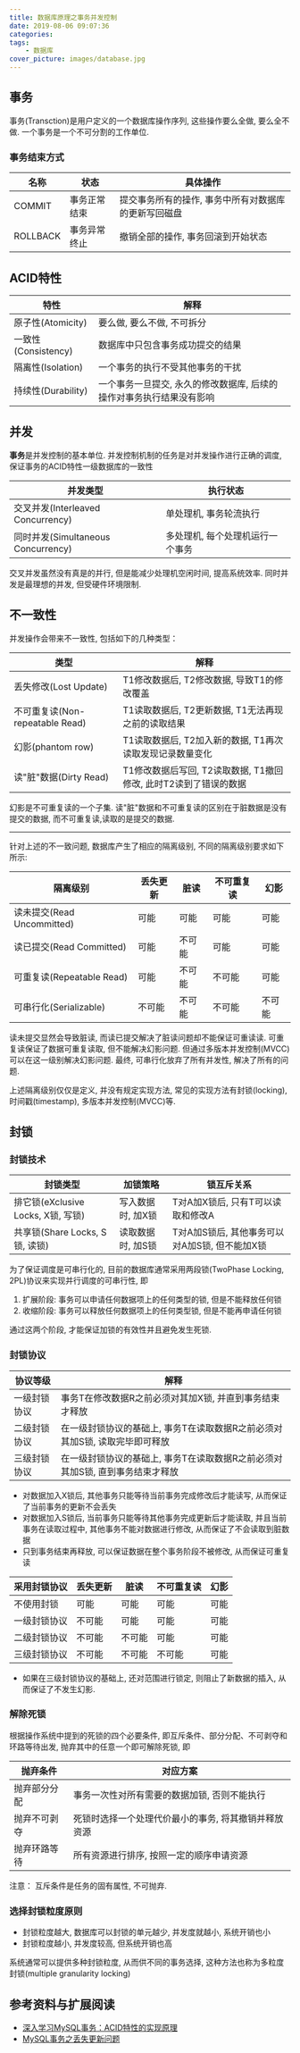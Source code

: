 ```yaml
---
title: 数据库原理之事务并发控制
date: 2019-08-06 09:07:36
categories:
tags:
	- 数据库
cover_picture: images/database.jpg
---
```





事务
---------

事务(Transction)是用户定义的一个数据库操作序列, 这些操作要么全做, 要么全不做. 一个事务是一个不可分割的工作单位. 

### 事务结束方式

名称    | 状态          | 具体操作
--------|--------------|-----------------------------------------------------------
COMMIT	| 事务正常结束	| 提交事务所有的操作, 事务中所有对数据库的更新写回磁盘
ROLLBACK| 事务异常终止	| 撤销全部的操作, 事务回滚到开始状态

ACID特性
------------

特性				| 解释
-------------------|-----------------------------------------------------------------
原子性(Atomicity)	| 要么做, 要么不做, 不可拆分
一致性(Consistency) | 数据库中只包含事务成功提交的结果
隔离性(Isolation)	| 一个事务的执行不受其他事务的干扰
持续性(Durability)	| 一个事务一旦提交, 永久的修改数据库, 后续的操作对事务执行结果没有影响



并发
-----------

**事务**是并发控制的基本单位. 并发控制机制的任务是对并发操作进行正确的调度, 保证事务的ACID特性一级数据库的一致性


并发类型                            | 执行状态                          
-----------------------------------|-------------------------------
交叉并发(Interleaved Concurrency)   | 单处理机, 事务轮流执行          
同时并发(Simultaneous Concurrency)  | 多处理机, 每个处理机运行一个事务

交叉并发虽然没有真是的并行, 但是能减少处理机空闲时间, 提高系统效率. 同时并发是最理想的并发, 但受硬件环境限制.


不一致性
--------------

并发操作会带来不一致性, 包括如下的几种类型：

类型							| 解释
-------------------------------|-------------------------------------------------------------
丢失修改(Lost Update) 			| T1修改数据后, T2修改数据, 导致T1的修改覆盖
不可重复读(Non-repeatable Read)	| T1读取数据后, T2更新数据, T1无法再现之前的读取结果
幻影(phantom row)               | T1读取数据后, T2加入新的数据, T1再次读取发现记录数量变化
读"脏"数据(Dirty Read)			| T1修改数据后写回, T2读取数据, T1撤回修改, 此时T2读到了错误的数据

幻影是不可重复读的一个子集. 读"脏"数据和不可重复读的区别在于脏数据是没有提交的数据, 而不可重复读,读取的是提交的数据.

-----

针对上述的不一致问题, 数据库产生了相应的隔离级别, 不同的隔离级别要求如下所示:

隔离级别                   |丢失更新| 脏读  | 不可重复读 | 幻影  
--------------------------|--------|------|------------|--------
读未提交(Read Uncommitted) |可能    |可能  | 可能       | 可能
读已提交(Read Committed)   |可能    |不可能 | 可能       | 可能
可重复读(Repeatable Read)  |可能    |不可能 |不可能      | 可能
可串行化(Serializable)     |不可能  |不可能 |不可能      |不可能

读未提交显然会导致脏读, 而读已提交解决了脏读问题却不能保证可重读读. 可重复读保证了数据可重复读取, 但不能解决幻影问题. 但通过多版本并发控制(MVCC)可以在这一级别解决幻影问题. 最终, 可串行化放弃了所有并发性, 解决了所有的问题.

上述隔离级别仅仅是定义, 并没有规定实现方法, 常见的实现方法有封锁(locking), 时间戳(timestamp), 多版本并发控制(MVCC)等.


封锁
--------------

### 封锁技术

封锁类型						  | 加锁策略 		  | 锁互斥关系
---------------------------------|-------------------|--------------------------------------------
排它锁(eXclusive Locks, X锁, 写锁)| 写入数据时, 加X锁	| T对A加X锁后, 只有T可以读取和修改A
共享锁(Share Locks, S锁, 读锁)	  | 读取数据时, 加S锁	| T对A加S锁后, 其他事务可以对A加S锁, 但不能加X锁

为了保证调度是可串行化的, 目前的数据库通常采用两段锁(TwoPhase Locking, 2PL)协议来实现并行调度的可串行性, 即

1. 扩展阶段: 事务可以申请任何数据项上的任何类型的锁, 但是不能释放任何锁
2. 收缩阶段: 事务可以释放任何数据项上的任何类型锁, 但是不能再申请任何锁

通过这两个阶段, 才能保证加锁的有效性并且避免发生死锁.

### 封锁协议

协议等级		| 解释
---------------|---------------------------------------------------------------------------
一级封锁协议	| 事务T在修改数据R之前必须对其加X锁, 并直到事务结束才释放
二级封锁协议	| 在一级封锁协议的基础上, 事务T在读取数据R之前必须对其加S锁, 读取完毕即可释放
三级封锁协议	| 在一级封锁协议的基础上, 事务T在读取数据R之前必须对其加S锁, 直到事务结束才释放

- 对数据加入X锁后, 其他事务只能等待当前事务完成修改后才能读写, 从而保证了当前事务的更新不会丢失
- 对数据加入S锁后, 当前事务只能等待其他事务完成更新后才能读取, 并且当前事务在读取过程中, 其他事务不能对数据进行修改, 从而保证了不会读取到脏数据
- 只到事务结束再释放, 可以保证数据在整个事务阶段不被修改, 从而保证可重复读


采用封锁协议|丢失更新| 脏读  | 不可重复读 | 幻影  
------------|--------|------|------------|--------
不使用封锁   |可能    |可能  | 可能       | 可能
一级封锁协议 | 不可能 | 可能  | 可能       | 可能
二级封锁协议 |不可能  |不可能 | 可能       | 可能
三级封锁协议 |不可能  |不可能 |不可能      | 可能

- 如果在三级封锁协议的基础上, 还对范围进行锁定, 则阻止了新数据的插入, 从而保证了不发生幻影.



### 解除死锁

根据操作系统中提到的死锁的四个必要条件, 即互斥条件、部分分配、不可剥夺和环路等待出发, 抛弃其中的任意一个即可解除死锁, 即

抛弃条件	  | 对应方案
-------------|----------------------------------------------------
抛弃部分分配  | 事务一次性对所有需要的数据加锁, 否则不能执行
抛弃不可剥夺  | 死锁时选择一个处理代价最小的事务, 将其撤销并释放资源
抛弃环路等待  | 所有资源进行排序, 按照一定的顺序申请资源

注意： 互斥条件是任务的固有属性, 不可抛弃. 

### 选择封锁粒度原则
- 封锁粒度越大, 数据库可以封锁的单元越少, 并发度就越小, 系统开销也小
- 封锁粒度越小, 并发度较高, 但系统开销也高

系统通常可以提供多种封锁粒度, 从而供不同的事务选择, 这种方法也称为多粒度封锁(multiple granularity locking)


参考资料与扩展阅读
------------------

- [深入学习MySQL事务：ACID特性的实现原理](https://www.cnblogs.com/kismetv/p/10331633.html)
- [MySQL事务之丢失更新问题](https://blog.csdn.net/sun8112133/article/details/89853755#_12)